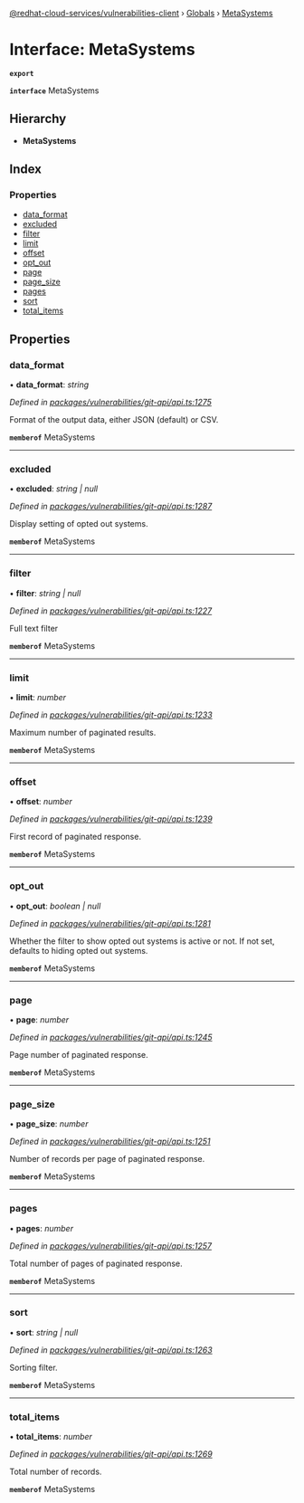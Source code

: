 [@redhat-cloud-services/vulnerabilities-client](../README.md) › [Globals](../globals.md) › [MetaSystems](metasystems.md)

# Interface: MetaSystems

**`export`** 

**`interface`** MetaSystems

## Hierarchy

* **MetaSystems**

## Index

### Properties

* [data_format](metasystems.md#data_format)
* [excluded](metasystems.md#excluded)
* [filter](metasystems.md#filter)
* [limit](metasystems.md#limit)
* [offset](metasystems.md#offset)
* [opt_out](metasystems.md#opt_out)
* [page](metasystems.md#page)
* [page_size](metasystems.md#page_size)
* [pages](metasystems.md#pages)
* [sort](metasystems.md#sort)
* [total_items](metasystems.md#total_items)

## Properties

###  data_format

• **data_format**: *string*

*Defined in [packages/vulnerabilities/git-api/api.ts:1275](https://github.com/RedHatInsights/javascript-clients/blob/master/packages/vulnerabilities/git-api/api.ts#L1275)*

Format of the output data, either JSON (default) or CSV.

**`memberof`** MetaSystems

___

###  excluded

• **excluded**: *string | null*

*Defined in [packages/vulnerabilities/git-api/api.ts:1287](https://github.com/RedHatInsights/javascript-clients/blob/master/packages/vulnerabilities/git-api/api.ts#L1287)*

Display setting of opted out systems.

**`memberof`** MetaSystems

___

###  filter

• **filter**: *string | null*

*Defined in [packages/vulnerabilities/git-api/api.ts:1227](https://github.com/RedHatInsights/javascript-clients/blob/master/packages/vulnerabilities/git-api/api.ts#L1227)*

Full text filter

**`memberof`** MetaSystems

___

###  limit

• **limit**: *number*

*Defined in [packages/vulnerabilities/git-api/api.ts:1233](https://github.com/RedHatInsights/javascript-clients/blob/master/packages/vulnerabilities/git-api/api.ts#L1233)*

Maximum number of paginated results.

**`memberof`** MetaSystems

___

###  offset

• **offset**: *number*

*Defined in [packages/vulnerabilities/git-api/api.ts:1239](https://github.com/RedHatInsights/javascript-clients/blob/master/packages/vulnerabilities/git-api/api.ts#L1239)*

First record of paginated response.

**`memberof`** MetaSystems

___

###  opt_out

• **opt_out**: *boolean | null*

*Defined in [packages/vulnerabilities/git-api/api.ts:1281](https://github.com/RedHatInsights/javascript-clients/blob/master/packages/vulnerabilities/git-api/api.ts#L1281)*

Whether the filter to show opted out systems is active or not. If not set, defaults to hiding opted out systems.

**`memberof`** MetaSystems

___

###  page

• **page**: *number*

*Defined in [packages/vulnerabilities/git-api/api.ts:1245](https://github.com/RedHatInsights/javascript-clients/blob/master/packages/vulnerabilities/git-api/api.ts#L1245)*

Page number of paginated response.

**`memberof`** MetaSystems

___

###  page_size

• **page_size**: *number*

*Defined in [packages/vulnerabilities/git-api/api.ts:1251](https://github.com/RedHatInsights/javascript-clients/blob/master/packages/vulnerabilities/git-api/api.ts#L1251)*

Number of records per page of paginated response.

**`memberof`** MetaSystems

___

###  pages

• **pages**: *number*

*Defined in [packages/vulnerabilities/git-api/api.ts:1257](https://github.com/RedHatInsights/javascript-clients/blob/master/packages/vulnerabilities/git-api/api.ts#L1257)*

Total number of pages of paginated response.

**`memberof`** MetaSystems

___

###  sort

• **sort**: *string | null*

*Defined in [packages/vulnerabilities/git-api/api.ts:1263](https://github.com/RedHatInsights/javascript-clients/blob/master/packages/vulnerabilities/git-api/api.ts#L1263)*

Sorting filter.

**`memberof`** MetaSystems

___

###  total_items

• **total_items**: *number*

*Defined in [packages/vulnerabilities/git-api/api.ts:1269](https://github.com/RedHatInsights/javascript-clients/blob/master/packages/vulnerabilities/git-api/api.ts#L1269)*

Total number of records.

**`memberof`** MetaSystems
